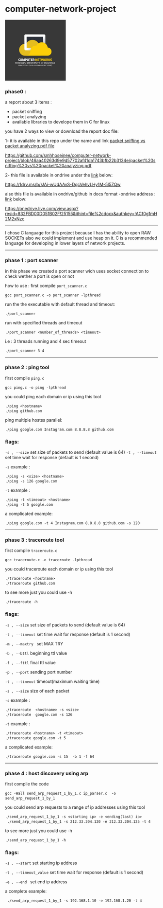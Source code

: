 # computer-network-project
 <img src="https://github.com/smhhoseinee/computer-network-project/blob/main/res/logo.jpg" width="200" height="200" />

### phase0 : 
a report about 3 items :
- packet sniffing
- packet analyzing
- available libraries to develope them in C for linux

you have  2  ways to view or download the report doc file:

1- it is available in this repo under the name and link  [packet sniffing vs packet analyzing.pdf file](https://github.com/smhhoseinee/computer-network-project/blob/46aa40263d9e9d57702af41da1743bfb22b3134e/packet%20sniffing%20vs%20packet%20analyzing.pdf) 

https://github.com/smhhoseinee/computer-network-project/blob/46aa40263d9e9d57702af41da1743bfb22b3134e/packet%20sniffing%20vs%20packet%20analyzing.pdf



2- this file is available in ondrive under the  [link](https://1drv.ms/b/s!Ai-wUdAAvS-DgcVehvLHy1M-5l5ZQw) below: 

https://1drv.ms/b/s!Ai-wUdAAvS-DgcVehvLHy1M-5l5ZQw


also this file is available in ondrive/github in docs format -ondrive address :   [link](https://onedrive.live.com/view.aspx?resid=832FBD00D051B02F!25155&ithint=file%2cdocx&authkey=!ACf0g1mH2M2xNzc) below: 

https://onedrive.live.com/view.aspx?resid=832FBD00D051B02F!25155&ithint=file%2cdocx&authkey=!ACf0g1mH2M2xNzc


---

I chose C language for this project because I has the ability to open RAW SOCKETs also we could implement and use heap on it.
C is a recommended language for developing in lower layers of network projects.


---

### phase 1 : port scanner


in this phase we created a port scanner wich uses socket connection to check wether a port is open or not

how to use : 
first compile `port_scanner.c`  

``` 
gcc port_scanner.c -o port_scanner -lpthread
```

run the the executable with default thread and timeout:

``` 
./port_scanner 
```

run with specified threads and timeout

``` 
./port_scanner <number_of_threads> <timeout> 
```

i.e : 3 threads running and 4 sec timeout 

```
./port_scanner 3 4 
```



---

### phase 2 : ping tool

first compile `ping.c`  

``` 
gcc ping.c -o ping -lpthread
```

you could ping each domain or ip using this tool

```
./ping <hostname>
./ping github.com
```

ping multiple hostss parallel:
```
./ping google.com Instagram.com 8.8.8.8 github.com 
```

### flags:
``-s , --size`` set size of packets to send (default value is 64)
``-t , --timeout`` set time wait for response (default is 1 second)


``-s`` example :
```
./ping -s <size> <hostname>
./ping -s 126 google.com
```

``-t`` example :
```
./ping -t <timeout> <hostname>
./ping -t 5 google.com
```

a complicated example:
```
./ping google.com -t 4 Instagram.com 8.8.8.8 github.com -s 120 
```

---

### phase 3 : traceroute tool

first compile `traceroute.c`  

``` 
gcc traceroute.c -o traceroute -lpthread
```

you could traceroute each domain or ip using this tool

```
./traceroute <hostname>
./traceroute github.com
```

to see more just you could use -h 

```
./traceroute -h
```



### flags:


``-s , --size`` set size of packets to send (default value is 64)

``-t , --timeout`` set time wait for response (default is 1 second)

``-m , --maxtry `` set MAX TRY

``-b , --bttl`` beginning ttl value

``-f , --fttl`` final ttl value

``-p , --port`` sending port number

``-t , --timeout`` timeout(maximum waiting time)

``-s , --size`` size of each packet



``-s`` example :
```
./traceroute  <hostname> -s <size>
./traceroute  google.com -s 126
```

``-t`` example :
```
./traceroute <hostname> -t <timeout> 
./traceroute google.com -t 5 
```

a complicated example:
```
./traceroute google.com -s 15  -b 1 -f 64
```


---

### phase 4 : host discovery using arp

first compile the code   

``` 
gcc -Wall send_arp_request_1_by_1.c ip_parser.c  -o send_arp_request_1_by_1
```

you could send arp requests to a range of ip addresses using this tool

```
./send_arp_request_1_by_1 -s <starting ip> -e <ending(last) ip>
 ./send_arp_request_1_by_1 -s 212.33.204.120 -e 212.33.204.125 -t 4
```

to see more just you could use -h 

```
./send_arp_request_1_by_1 -h
```



### flags:


``-s , --start`` set starting ip address

``-t , --timeout_value`` set time wait for response (default is 1 second)

``-e , --end `` set end ip address


a complete example:
```
 ./send_arp_request_1_by_1 -s 192.168.1.10 -e 192.168.1.20 -t 4
```

